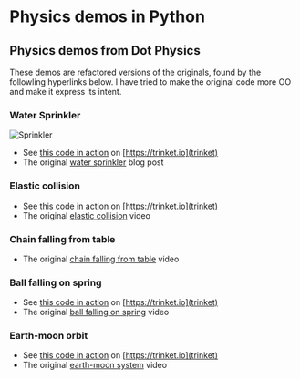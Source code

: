 # Physics demos in Python

## Physics demos from Dot Physics

These demos are refactored versions of the originals, found 
by the followling hyperlinks below. I have tried to make the
original code more OO and make it express its intent.

### Water Sprinkler

![Sprinkler](https://rhettallain.com/wp-content/uploads/2019/11/sprinkler1.gif)

- See [this code in action](https://trinket.io/glowscript/3ec01917098d) on [https://trinket.io](trinket)
- The original [water sprinkler](https://rhettallain.com/2019/11/12/modeling-a-spinning-sprinkler/) blog post

### Elastic collision

- See [this code in action](https://trinket.io/glowscript/d7600bd4705a) on [https://trinket.io](trinket)
- The original [elastic collision](https://www.youtube.com/watch?v=g_p-5YfUSnw&t=11s) video

### Chain falling from table

- The original [chain falling from table](https://www.youtube.com/watch?v=vXp1hW_t-bo) video

### Ball falling on spring

- See [this code in action](https://trinket.io/glowscript/92ffad53ab4d) on [https://trinket.io](trinket)
- The original [ball falling on spring](https://www.youtube.com/watch?v=ExxDuRTIe0E) video

### Earth-moon orbit

- See [this code in action](https://trinket.io/glowscript/3ec01917098d) on [https://trinket.io](trinket)
- The original [earth-moon system]([https://www.youtube.com/watch?v=ExxDuRTIe0E](https://www.youtube.com/watch?v=2BisyQhNBFM)) video

